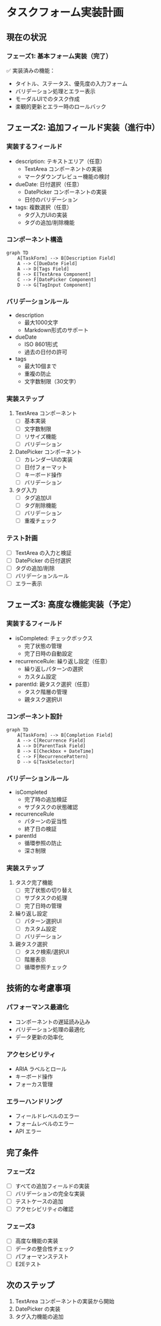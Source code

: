 # タスクフォーム実装計画

## 現在の状況

### フェーズ1: 基本フォーム実装（完了）

✅ 実装済みの機能：
- タイトル、ステータス、優先度の入力フォーム
- バリデーション処理とエラー表示
- モーダルUIでのタスク作成
- 楽観的更新とエラー時のロールバック

## フェーズ2: 追加フィールド実装（進行中）

### 実装するフィールド
- description: テキストエリア（任意）
  - TextArea コンポーネントの実装
  - マークダウンプレビュー機能の検討
- dueDate: 日付選択（任意）
  - DatePicker コンポーネントの実装
  - 日付のバリデーション
- tags: 複数選択（任意）
  - タグ入力UIの実装
  - タグの追加/削除機能

### コンポーネント構造
```mermaid
graph TD
    A[TaskForm] --> B[Description Field]
    A --> C[DueDate Field]
    A --> D[Tags Field]
    B --> E[TextArea Component]
    C --> F[DatePicker Component]
    D --> G[TagInput Component]
```

### バリデーションルール
- description
  - 最大1000文字
  - Markdown形式のサポート
- dueDate
  - ISO 8601形式
  - 過去の日付の許可
- tags
  - 最大10個まで
  - 重複の防止
  - 文字数制限（30文字）

### 実装ステップ
1. TextArea コンポーネント
   - [ ] 基本実装
   - [ ] 文字数制限
   - [ ] リサイズ機能
   - [ ] バリデーション

2. DatePicker コンポーネント
   - [ ] カレンダーUIの実装
   - [ ] 日付フォーマット
   - [ ] キーボード操作
   - [ ] バリデーション

3. タグ入力
   - [ ] タグ追加UI
   - [ ] タグ削除機能
   - [ ] バリデーション
   - [ ] 重複チェック

### テスト計画
- [ ] TextArea の入力と検証
- [ ] DatePicker の日付選択
- [ ] タグの追加/削除
- [ ] バリデーションルール
- [ ] エラー表示

## フェーズ3: 高度な機能実装（予定）

### 実装するフィールド
- isCompleted: チェックボックス
  - 完了状態の管理
  - 完了日時の自動設定
- recurrenceRule: 繰り返し設定（任意）
  - 繰り返しパターンの選択
  - カスタム設定
- parentId: 親タスク選択（任意）
  - タスク階層の管理
  - 親タスク選択UI

### コンポーネント設計
```mermaid
graph TD
    A[TaskForm] --> B[Completion Field]
    A --> C[Recurrence Field]
    A --> D[ParentTask Field]
    B --> E[Checkbox + DateTime]
    C --> F[RecurrencePattern]
    D --> G[TaskSelector]
```

### バリデーションルール
- isCompleted
  - 完了時の追加検証
  - サブタスクの状態確認
- recurrenceRule
  - パターンの妥当性
  - 終了日の検証
- parentId
  - 循環参照の防止
  - 深さ制限

### 実装ステップ
1. タスク完了機能
   - [ ] 完了状態の切り替え
   - [ ] サブタスクの処理
   - [ ] 完了日時の管理

2. 繰り返し設定
   - [ ] パターン選択UI
   - [ ] カスタム設定
   - [ ] バリデーション

3. 親タスク選択
   - [ ] タスク検索/選択UI
   - [ ] 階層表示
   - [ ] 循環参照チェック

## 技術的な考慮事項

### パフォーマンス最適化
- コンポーネントの遅延読み込み
- バリデーション処理の最適化
- データ更新の効率化

### アクセシビリティ
- ARIA ラベルとロール
- キーボード操作
- フォーカス管理

### エラーハンドリング
- フィールドレベルのエラー
- フォームレベルのエラー
- API エラー

## 完了条件

### フェーズ2
- [ ] すべての追加フィールドの実装
- [ ] バリデーションの完全な実装
- [ ] テストケースの追加
- [ ] アクセシビリティの確認

### フェーズ3
- [ ] 高度な機能の実装
- [ ] データの整合性チェック
- [ ] パフォーマンステスト
- [ ] E2Eテスト

## 次のステップ

1. TextArea コンポーネントの実装から開始
2. DatePicker の実装
3. タグ入力機能の追加